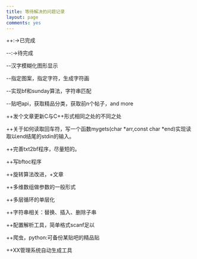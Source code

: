 ```yaml
---
title: 等待解决的问题记录
layout: page
comments: yes
---
```

++:->已完成

--:->待完成

--汉字模糊化图形显示

--指定图案，指定字符，生成字符画

--实现bf和sunday算法，字符串匹配

--贴吧api，获取精品分类，获取前n个帖子，and more

++发个文章更新C与C++形式相同之处的不同之处

++关于如何读取回车符，写一个函数mygets(char \*arr,const char \*end)实现读取以end结尾的stdin的输入。

++完善txt2bf程序，尽量短的。

++写bftoc程序

++旋转算法改进，+文章

++多维数组做参数的一般形式

++多层循环的单层化

++字符串相关：替换、插入、删除子串

++配置解析工具，简单格式scanf足以

++爬虫，python:可备份某贴吧的精品贴

++XX管理系统自动生成工具


